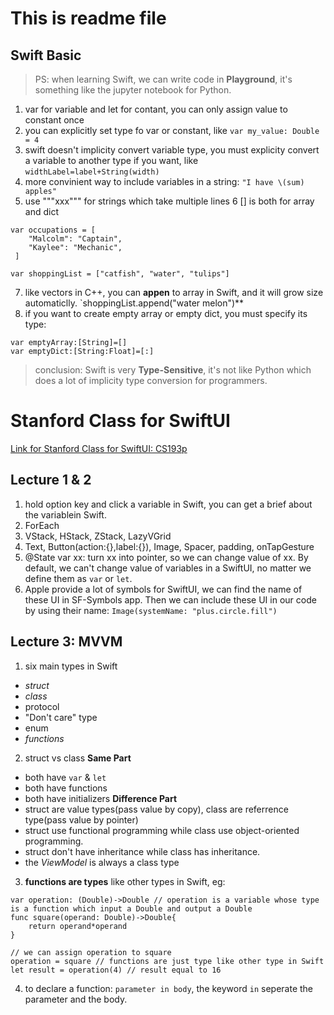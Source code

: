 # This is readme file

## Swift Basic
> PS: when learning Swift, we can write code in **Playground**, it's something like the jupyter notebook for Python.

1. var for variable and let for contant, you can only assign value to constant once
2. you can explicitly set type fo var or constant, like `var my_value: Double = 4`
3. swift doesn't implicity convert variable type, you must explicity convert a variable to another type if you want, like `widthLabel=label+String(width)`
4. more convinient way to include variables in a string: `"I have \(sum) apples"`
5. use """xxx""" for strings which take multiple lines
6 \[\] is both for array and dict
```
var occupations = [
    "Malcolm": "Captain",
    "Kaylee": "Mechanic",
 ]

var shoppingList = ["catfish", "water", "tulips"]
```
7. like vectors in C++, you can **appen** to array in Swift, and it will grow size automaticlly. `shoppingList.append("water melon")**
8. if you want to create empty array or empty dict, you must specify its type:
```
var emptyArray:[String]=[]
var emptyDict:[String:Float]=[:]
```
> conclusion: Swift is very **Type-Sensitive**, it's not like Python which does a lot of implicity type conversion for programmers.

# Stanford Class for SwiftUI
[Link for Stanford Class for SwiftUI: CS193p](https://cs193p.sites.stanford.edu)
## Lecture 1 & 2
1. hold option key and click a variable in Swift, you can get a brief about the variablein Swift.
2. ForEach
3. VStack, HStack, ZStack, LazyVGrid
4. Text, Button(action:{},label:{}), Image, Spacer, padding, onTapGesture
5. @State var xx: turn xx into pointer, so we can change value of xx. By default, we can't change value of variables in a SwiftUI, no matter we define them as `var` or `let`.
6. Apple provide a lot of symbols for SwiftUI, we can find the name of these UI in SF-Symbols app. Then we can include these UI in our code by using their name: `Image(systemName: "plus.circle.fill")`

## Lecture 3: MVVM
1. six main types in Swift
- *struct*
- *class*
- protocol
- "Don't care" type
- enum
- *functions*
2. struct vs class
**Same Part**
- both have `var` & `let`
- both have functions
- both have initializers
**Difference Part**
- struct are value types(pass value by copy), class are referrence type(pass value by pointer)
- struct use functional programming while class use object-oriented programming.
- struct don't have inheritance while class has inheritance.
- the *ViewModel*  is always a class type
3. **functions are types** like other types in Swift, eg:
```
var operation: (Double)->Double // operation is a variable whose type is a function which input a Double and output a Double
func square(operand: Double)->Double{
	return operand*operand
}

// we can assign operation to square
operation = square // functions are just type like other type in Swift
let result = operation(4) // result equal to 16
```
4. to declare a function: `parameter in body`, the keyword `in` seperate the parameter and the body.
